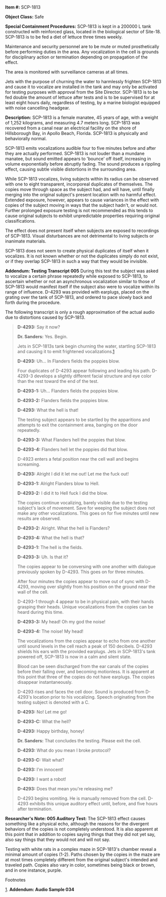 **Item #:** SCP-1813

**Object Class:** Safe

**Special Containment Procedures:** SCP-1813 is kept in a 200000 L tank constructed with reinforced glass, located in the biological sector of Site-18. SCP-1813 is to be fed a diet of lettuce three times weekly.

Maintenance and security personnel are to be mute or muted prosthetically before performing duties in the area. Any vocalization in the cell is grounds for disciplinary action or termination depending on propagation of the effect.

The area is monitored with surveillance cameras at all times.

Jets with the purpose of churning the water to harmlessly frighten SCP-1813 and cause it to vocalize are installed in the tank and may only be activated for testing purposes with approval from the Site Director. SCP-1813 is to be fed double the amount of lettuce after tests and is to be supervised for at least eight hours daily, regardless of testing, by a marine biologist equipped with noise cancelling headgear.

**Description:** SCP-1813 is a female manatee, 45 years of age, with a weight of 1,252 kilograms, and measuring 4.7 meters long. SCP-1813 was recovered from a canal near an electrical facility on the shore of Hillsborough Bay, in Apollo Beach, Florida. SCP-1813 is physically and behaviorally normal.

SCP-1813 emits vocalizations audible four to five minutes before and after they are actually performed. SCP-1813 is not louder than a mundane manatee, but sound emitted appears to 'bounce' off itself, increasing in volume exponentially before abruptly fading. The sound produces a rippling effect, causing subtle visible distortions in the surrounding area.

While SCP-1813 vocalizes, living subjects within its radius can be observed with one to eight transparent, incorporeal duplicates of themselves. The copies move through space as the subject had, and will have, until finally merging into the original subject's present location with no harmful effect. Extended exposure, however, appears to cause variances in the effect with copies of the subject moving in ways that the subject hadn't, or would not. Further prolonged exposure testing is not recommended as this tends to cause original subjects to exhibit unpredictable properties requiring original classifications.

The effect does not present itself when subjects are exposed to recordings of SCP-1813. Visual disturbances are not detrimental to living subjects or inanimate materials.

SCP-1813 does not seem to create physical duplicates of itself when it vocalizes. It is not known whether or not the duplicates simply do not exist, or if they overlap SCP-1813 in such a way that they would be invisible.

**Addendum: Testing Transcript 005** During this test the subject was asked to vocalize a certain phrase repeatedly while exposed to SCP-1813, to ascertain whether or not an asynchronous vocalization similar to those of SCP-1813 would manifest itself if the subject also were to vocalize within its range of influence. D-4293 was provided with earplugs, placed on the grating over the tank of SCP-1813, and ordered to pace slowly back and forth during the procedure.

The following transcript is only a rough approximation of the actual audio due to distortions caused by SCP-1813.

> **D-4293:** Say it now?
> 
> **Dr. Sanders:** Yes. Begin.
> 
> Jets in SCP-1813s tank begin churning the water, startling SCP-1813 and causing it to emit frightened vocalizations.[1](javascript:;)
> 
> **D-4293:** Uh… In Flanders fields the poppies blow.
> 
> Four duplicates of D-4293 appear following and leading his path. D-4293-3 develops a slightly different facial structure and eye color than the rest toward the end of the test.
> 
> **D-4293-1:** Uh… Flanders fields the poppies blow.
> 
> **D-4293-2:** Flanders fields the poppies blow.
> 
> **D-4293:** What the hell is that!
> 
> The testing subject appears to be startled by the apparitions and attempts to exit the containment area, banging on the door repeatedly.
> 
> **D-4293-3:** What Flanders hell the poppies that blow.
> 
> **D-4293-4:** Flanders hell let the poppies did that blow.
> 
> D-4923 enters a fetal position near the cell wall and begins screaming.
> 
> **D-4293:** Alright I did it let me out! Let me the fuck out!  
>   
> **D-4293-1:** Alright Flanders blow to Hell.
> 
> **D-4293-2:** I did it to Hell fuck I did the blow.
> 
> The copies continue vocalizing, barely visible due to the testing subject's lack of movement. Save for weeping the subject does not make any other vocalizations. This goes on for five minutes until new results are observed.
> 
> **D-4293-2:** Alright. What the hell is Flanders?
> 
> **D-4293-4:** What the hell is that?
> 
> **D-4293-1:** The hell is the fields.
> 
> **D-4293-3:** Uh. Is that it?
> 
> The copies appear to be conversing with one another with dialogue previously spoken by D-4293. This goes on for three minutes.
> 
> After four minutes the copies appear to move out of sync with D-4293, moving over slightly from his position on the ground near the wall of the cell.
> 
> D-4293-1 through 4 appear to be in physical pain, with their hands grasping their heads. Unique vocalizations from the copies can be heard during this time.
> 
> **D-4293-3:** My head! Oh my god the noise!
> 
> **D-4293-4:** The noise! My head!
> 
> The vocalizations from the copies appear to echo from one another until sound levels in the cell reach a peak of 150 decibels. D-4293 shields his ears with the provided earplugs. Jets in SCP-1813's tank powered off, SCP-1813 is now in a calm and silent state.
> 
> Blood can be seen discharged from the ear canals of the copies before their falling over, and becoming motionless. It is apparent at this point that three of the copies do not have earplugs. The copies disappear instantaneously.
> 
> D-4293 rises and faces the cell door. Sound is produced from D-4293's location prior to his vocalizing. Speech originating from the testing subject is denoted with a C.
> 
> **D-4293:** No! Let me go!
> 
> **D-4293-C:** What the hell?
> 
> **D-4293:** Happy birthday, honey!
> 
> **Dr. Sanders:** That concludes the testing. Please exit the cell.
> 
> **D-4293:** What do you mean I broke protocol?
> 
> **D-4293-C:** Wait what?
> 
> **D-4293:** I'm innocent!
> 
> **D-4293:** I want a robot!
> 
> **D-4293:** Does that mean you're releasing me?
> 
> D-4293 begins vomiting. He is manually removed from the cell. D-4293 exhibits this unique auditory effect until, before, and five hours after termination.

**Researcher's Note: 005 Auditory Test:** The SCP-1813 effect causes something like a physical echo, although the reasons for the divergent behaviors of the copies is not completely understood. It is also apparent at this point that in addition to copies saying things that they did not yet say, also say things that they would not and will not say.

Testing with white rats in a complex maze in SCP-1813's chamber reveal a minimal amount of copies (1-2). Paths chosen by the copies in the maze are at most times completely different from the original subject's intended and traveled path. Copies also vary in color, sometimes being black or brown, and in one instance, purple.

Footnotes

[1](javascript:;). **Addendum: Audio Sample 034**